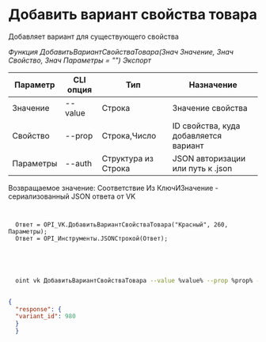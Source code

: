 ﻿---
sidebar_position: 5
---

# Добавить вариант свойства товара
 Добавляет вариант для существующего свойства


*Функция ДобавитьВариантСвойстваТовара(Знач Значение, Знач Свойство, Знач Параметры = "") Экспорт*

  | Параметр | CLI опция | Тип | Назначение |
  |-|-|-|-|
  | Значение | --value | Строка | Значение свойства |
  | Свойство | --prop | Строка,Число | ID свойства, куда добавляется вариант |
  | Параметры | --auth | Структура из Строка | JSON авторизации или путь к .json |

  
  Возвращаемое значение:   Соответствие Из КлючИЗначение - сериализованный JSON ответа от VK    

```bsl title="Пример кода"
	
  
  Ответ = OPI_VK.ДобавитьВариантСвойстваТовара("Красный", 260, Параметры);
  Ответ = OPI_Инструменты.JSONСтрокой(Ответ);
  

	
```

```sh title="Пример команды CLI"
    
  oint vk ДобавитьВариантСвойстваТовара --value %value% --prop %prop% --auth %auth%

```


```json title="Результат"

{
  "response": {
  "variant_id": 980
  }
  }

```
